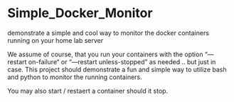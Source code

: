 # Simple_Docker_Monitor
demonstrate a simple and cool way to monitor the docker containers running on your home lab server


We assume of course, that you run your containers with the option “—restart on-failure“ or “—restart unless-stopped” as needed .. but just in case.
This project should demonstrate a fun and simple way to utilize bash and python to monitor the running containers.

You may also start / restaert a container should it stop.


